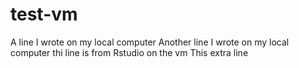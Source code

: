 # test-vm
A line I wrote on my local computer
Another line I wrote on my local computer
thi line is from Rstudio on the vm
This extra line 
